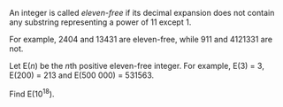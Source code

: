 <p>An integer is called <i>eleven-free</i> if its decimal expansion does not contain any substring representing a power of 11 except 1.</p>

<p>For example, 2404 and 13431 are eleven-free, while 911 and 4121331 are not.</p>

<p>Let E(<i>n</i>) be the <i>n</i>th positive eleven-free integer. For example, E(3) = 3, E(200) = 213 and E(500 000) = 531563.</p>

<p>Find E(10<sup>18</sup>).</p>

